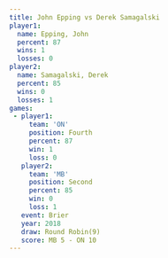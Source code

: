 ```yaml
---
title: John Epping vs Derek Samagalski
player1:                 
  name: Epping, John     
  percent: 87            
  wins: 1                
  losses: 0              
player2:                 
  name: Samagalski, Derek
  percent: 85            
  wins: 0                
  losses: 1              
games:
 - player1:          
     team: 'ON'      
     position: Fourth
     percent: 87     
     win: 1          
     loss: 0         
   player2:          
     team: 'MB'      
     position: Second
     percent: 85     
     win: 0          
     loss: 1         
   event: Brier        
   year: 2018          
   draw: Round Robin(9)
   score: MB 5 - ON 10 
---
```

